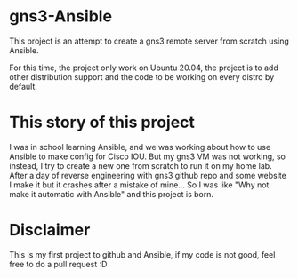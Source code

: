 # gns3-Ansible

This project is an attempt to create a gns3 remote server from scratch using Ansible.

For this time, the project only work on Ubuntu 20.04, the project is to add other distribution support and the code to be working on every distro by default. 

# This story of this project

I was in school learning Ansible, and we was working about how to use Ansible to make config for Cisco IOU. But my gns3 VM was not working, so instead, I try to create a new one from scratch to run it on my home lab. After a day of reverse engineering with gns3 github repo and some website I make it but it crashes after a mistake of mine... So I was like "Why not make it automatic with Ansible" and this project is born.

# Disclaimer

This is my first project to github and Ansible, if my code is not good, feel free to do a pull request :D


